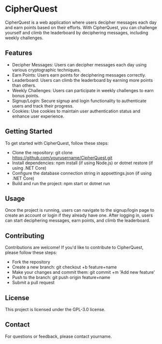 # CipherQuest
CipherQuest is a web application where users decipher messages each day and earn points based on their efforts. With CipherQuest, 
you can challenge yourself and climb the leaderboard by deciphering messages, including weekly challenges.

## Features
+ Decipher Messages: Users can decipher messages each day using various cryptographic techniques.
+ Earn Points: Users earn points for deciphering messages correctly.
+ Leaderboard: Users can climb the leaderboard by earning more points than others.
+ Weekly Challenges: Users can participate in weekly challenges to earn bonus points.
+ Signup/Login: Secure signup and login functionality to authenticate users and track their progress.
+ Cookies: Use cookies to maintain user authentication status and enhance user experience.

## Getting Started
To get started with CipherQuest, follow these steps:
+ Clone the repository: git clone https://github.com/yourusername/CipherQuest.git
+ Install dependencies: npm install (if using Node.js) or dotnet restore (if using .NET Core)
+ Configure the database connection string in appsettings.json (if using .NET Core)
+ Build and run the project: npm start or dotnet run

## Usage
Once the project is running, users can navigate to the signup/login page to create an account or login if they already have one. After logging in, 
users can start deciphering messages, earn points, and climb the leaderboard.

## Contributing
Contributions are welcome! If you'd like to contribute to CipherQuest, please follow these steps:
+ Fork the repository
+ Create a new branch: git checkout +b feature+name
+ Make your changes and commit them: git commit +m 'Add new feature'
+ Push to the branch: git push origin feature+name
+ Submit a pull request
## License
This project is licensed under the GPL-3.0 license.

## Contact
For questions or feedback, please contact yourname.
